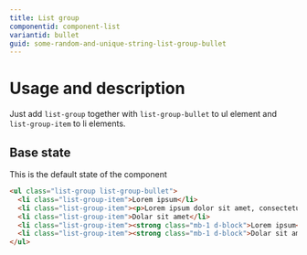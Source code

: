 ```yaml
---
title: List group
componentid: component-list
variantid: bullet
guid: some-random-and-unique-string-list-group-bullet
---
```

# Usage and description
Just add `list-group` together with `list-group-bullet` to ul element and `list-group-item` to li elements.

## Base state
This is the default state of the component
```html
<ul class="list-group list-group-bullet">
  <li class="list-group-item">Lorem ipsum</li>
  <li class="list-group-item"><p>Lorem ipsum dolor sit amet, consectetur adipiscing elit. Nullam sodales, nulla sed lobortis maximus, nisl massa vestibulum lectus, in tincidunt tellus elit vel neque. Vivamus ullamcorper auctor dignissim. Maecenas placerat, odio nec vestibulum pulvinar, tortor tellus cursus quam, sit amet vulputate est diam in justo.</p></li>
  <li class="list-group-item">Dolar sit amet</li>
  <li class="list-group-item"><strong class="mb-1 d-block">Lorem ipsum</strong><p class="text-muted small">Lorem ipsum dolor sit amet, consectetur adipiscing elit. Nullam sodales, nulla sed lobortis maximus, nisl massa vestibulum lectus.</p></li>
  <li class="list-group-item"><strong class="mb-1 d-block">Dolar sit amet</strong><p class="text-muted small">Vivamus ullamcorper auctor dignissim. Maecenas placerat, odio nec vestibulum pulvinar, tortor tellus cursus quam, sit amet vulputate est diam in justo.</p></li>
</ul>
```
